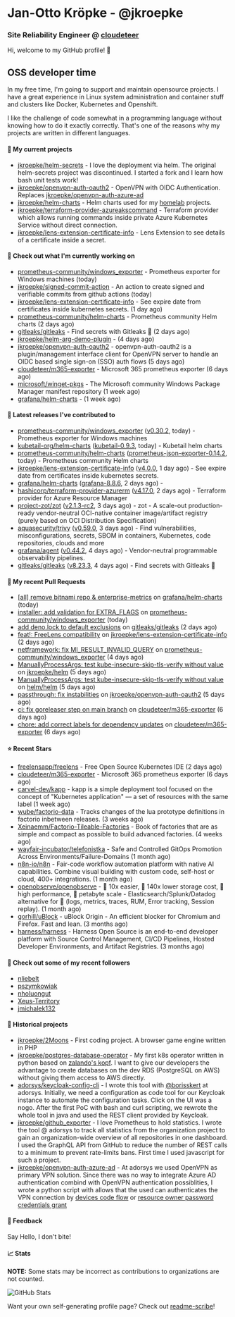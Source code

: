 # Jan-Otto Kröpke - @jkroepke
### Site Reliability Engineer @ [cloudeteer](https://cloudeteer.de/)

Hi, welcome to my GitHub profile! 👋

## OSS developer time
In my free time, I'm going to support and maintain opensource projects. I have a great experience in Linux system administration and container stuff and clusters like Docker, Kubernetes and Openshift.

I like the challenge of code somewhat in a programming language without knowing how to do it exactly correctly. That's one of the reasons why my projects are written in different languages.

#### 🌱 My current projects
- [jkroepke/helm-secrets](https://github.com/jkroepke/helm-secrets) - I love the deployment via helm. The original helm-secrets project was discontinued. I started a fork and I learn how bash unit tests work!
- [jkroepke/openvpn-auth-oauth2](https://github.com/jkroepke/openvpn-auth-oauth2) - OpenVPN with OIDC Authentication. Replaces  [jkroepke/openvpn-auth-azure-ad](https://github.com/jkroepke/openvpn-auth-azure-ad) 
- [jkroepke/helm-charts](https://github.com/jkroepke/helm-charts) - Helm charts used for my [homelab](https://github.com/jkroepke/homelab) projects.
- [jkroepke/terraform-provider-azureakscommand](https://github.com/jkroepke/terraform-provider-azureakscommand) - Terraform provider which allows running commands inside private Azure Kubernetes Service without direct connection.
- [jkroepke/lens-extension-certificate-info](https://github.com/jkroepke/lens-extension-certificate-info) - Lens Extension to see details of a certificate inside a secret.

#### 👷 Check out what I'm currently working on

- [prometheus-community/windows_exporter](https://github.com/prometheus-community/windows_exporter) - Prometheus exporter for Windows machines (today)
- [jkroepke/signed-commit-action](https://github.com/jkroepke/signed-commit-action) - An action to create signed and verifiable commits from github actions (today)
- [jkroepke/lens-extension-certificate-info](https://github.com/jkroepke/lens-extension-certificate-info) - See expire date from certificates inside kubernetes secrets. (1 day ago)
- [prometheus-community/helm-charts](https://github.com/prometheus-community/helm-charts) - Prometheus community Helm charts (2 days ago)
- [gitleaks/gitleaks](https://github.com/gitleaks/gitleaks) - Find secrets with Gitleaks 🔑 (2 days ago)
- [jkroepke/helm-arg-demo-plugin](https://github.com/jkroepke/helm-arg-demo-plugin) -  (4 days ago)
- [jkroepke/openvpn-auth-oauth2](https://github.com/jkroepke/openvpn-auth-oauth2) - openvpn-auth-oauth2 is a plugin/management interface client for OpenVPN server to handle an OIDC based single sign-on (SSO) auth flows (5 days ago)
- [cloudeteer/m365-exporter](https://github.com/cloudeteer/m365-exporter) - Microsoft 365 prometheus exporter (6 days ago)
- [microsoft/winget-pkgs](https://github.com/microsoft/winget-pkgs) - The Microsoft community Windows Package Manager manifest repository (1 week ago)
- [grafana/helm-charts](https://github.com/grafana/helm-charts) -  (1 week ago)

#### 🔭 Latest releases I've contributed to

- [prometheus-community/windows_exporter](https://github.com/prometheus-community/windows_exporter) ([v0.30.2](https://github.com/prometheus-community/windows_exporter/releases/tag/v0.30.2), today) - Prometheus exporter for Windows machines
- [kubetail-org/helm-charts](https://github.com/kubetail-org/helm-charts) ([kubetail-0.9.3](https://github.com/kubetail-org/helm-charts/releases/tag/kubetail-0.9.3), today) - Kubetail helm charts
- [prometheus-community/helm-charts](https://github.com/prometheus-community/helm-charts) ([prometheus-json-exporter-0.14.2](https://github.com/prometheus-community/helm-charts/releases/tag/prometheus-json-exporter-0.14.2), today) - Prometheus community Helm charts
- [jkroepke/lens-extension-certificate-info](https://github.com/jkroepke/lens-extension-certificate-info) ([v4.0.0](https://github.com/jkroepke/lens-extension-certificate-info/releases/tag/v4.0.0), 1 day ago) - See expire date from certificates inside kubernetes secrets.
- [grafana/helm-charts](https://github.com/grafana/helm-charts) ([grafana-8.8.6](https://github.com/grafana/helm-charts/releases/tag/grafana-8.8.6), 2 days ago) - 
- [hashicorp/terraform-provider-azurerm](https://github.com/hashicorp/terraform-provider-azurerm) ([v4.17.0](https://github.com/hashicorp/terraform-provider-azurerm/releases/tag/v4.17.0), 2 days ago) - Terraform provider for Azure Resource Manager
- [project-zot/zot](https://github.com/project-zot/zot) ([v2.1.3-rc2](https://github.com/project-zot/zot/releases/tag/v2.1.3-rc2), 3 days ago) - zot - A scale-out production-ready vendor-neutral OCI-native container image/artifact registry (purely based on OCI Distribution Specification)
- [aquasecurity/trivy](https://github.com/aquasecurity/trivy) ([v0.59.0](https://github.com/aquasecurity/trivy/releases/tag/v0.59.0), 3 days ago) - Find vulnerabilities, misconfigurations, secrets, SBOM in containers, Kubernetes, code repositories, clouds and more
- [grafana/agent](https://github.com/grafana/agent) ([v0.44.2](https://github.com/grafana/agent/releases/tag/v0.44.2), 4 days ago) - Vendor-neutral programmable observability pipelines.
- [gitleaks/gitleaks](https://github.com/gitleaks/gitleaks) ([v8.23.3](https://github.com/gitleaks/gitleaks/releases/tag/v8.23.3), 4 days ago) - Find secrets with Gitleaks 🔑

#### 🔨 My recent Pull Requests

- [[all] remove bitnami repo &amp; enterprise-metrics](https://github.com/grafana/helm-charts/pull/3555) on [grafana/helm-charts](https://github.com/grafana/helm-charts) (today)
- [installer: add validation for EXTRA_FLAGS](https://github.com/prometheus-community/windows_exporter/pull/1867) on [prometheus-community/windows_exporter](https://github.com/prometheus-community/windows_exporter) (today)
- [add deno.lock to default exclusions](https://github.com/gitleaks/gitleaks/pull/1740) on [gitleaks/gitleaks](https://github.com/gitleaks/gitleaks) (2 days ago)
- [feat!: FreeLens compatibility](https://github.com/jkroepke/lens-extension-certificate-info/pull/10) on [jkroepke/lens-extension-certificate-info](https://github.com/jkroepke/lens-extension-certificate-info) (2 days ago)
- [netframework: fix MI_RESULT_INVALID_QUERY](https://github.com/prometheus-community/windows_exporter/pull/1862) on [prometheus-community/windows_exporter](https://github.com/prometheus-community/windows_exporter) (4 days ago)
- [ManuallyProcessArgs: test kube-insecure-skip-tls-verify without value](https://github.com/jkroepke/helm/pull/160) on [jkroepke/helm](https://github.com/jkroepke/helm) (5 days ago)
- [ManuallyProcessArgs: test kube-insecure-skip-tls-verify without value](https://github.com/helm/helm/pull/13675) on [helm/helm](https://github.com/helm/helm) (5 days ago)
- [passthrough: fix instabilities](https://github.com/jkroepke/openvpn-auth-oauth2/pull/393) on [jkroepke/openvpn-auth-oauth2](https://github.com/jkroepke/openvpn-auth-oauth2) (5 days ago)
- [ci: fix goreleaser step on main branch](https://github.com/cloudeteer/m365-exporter/pull/9) on [cloudeteer/m365-exporter](https://github.com/cloudeteer/m365-exporter) (6 days ago)
- [chore: add correct labels for dependency updates](https://github.com/cloudeteer/m365-exporter/pull/8) on [cloudeteer/m365-exporter](https://github.com/cloudeteer/m365-exporter) (6 days ago)

#### ⭐ Recent Stars

- [freelensapp/freelens](https://github.com/freelensapp/freelens) - Free Open Source Kubernetes IDE (2 days ago)
- [cloudeteer/m365-exporter](https://github.com/cloudeteer/m365-exporter) - Microsoft 365 prometheus exporter (6 days ago)
- [carvel-dev/kapp](https://github.com/carvel-dev/kapp) - kapp is a simple deployment tool focused on the concept of &#34;Kubernetes application&#34; — a set of resources with the same label (1 week ago)
- [wube/factorio-data](https://github.com/wube/factorio-data) - Tracks changes of the lua prototype definitions in factorio inbetween releases. (3 weeks ago)
- [Xeinaemm/Factorio-Tileable-Factories](https://github.com/Xeinaemm/Factorio-Tileable-Factories) - Book of factories that are as simple and compact as possible to build advanced factories. (4 weeks ago)
- [wayfair-incubator/telefonistka](https://github.com/wayfair-incubator/telefonistka) - Safe and Controlled GitOps Promotion Across Environments/Failure-Domains (1 month ago)
- [n8n-io/n8n](https://github.com/n8n-io/n8n) - Fair-code workflow automation platform with native AI capabilities. Combine visual building with custom code, self-host or cloud, 400&#43; integrations. (1 month ago)
- [openobserve/openobserve](https://github.com/openobserve/openobserve) - 🚀 10x easier, 🚀 140x lower storage cost, 🚀 high performance,  🚀 petabyte scale - Elasticsearch/Splunk/Datadog alternative for 🚀 (logs, metrics, traces, RUM, Error tracking, Session replay). (1 month ago)
- [gorhill/uBlock](https://github.com/gorhill/uBlock) - uBlock Origin - An efficient blocker for Chromium and Firefox. Fast and lean. (3 months ago)
- [harness/harness](https://github.com/harness/harness) - Harness Open Source is an end-to-end developer platform with Source Control Management, CI/CD Pipelines, Hosted Developer Environments, and Artifact Registries. (3 months ago)

#### 👯 Check out some of my recent followers

- [nliebelt](https://github.com/nliebelt)
- [pszymkowiak](https://github.com/pszymkowiak)
- [nholuongut](https://github.com/nholuongut)
- [Xeus-Territory](https://github.com/Xeus-Territory)
- [jmichalek132](https://github.com/jmichalek132)

#### 📜 Historical projects
- [jkroepke/2Moons](https://github.com/jkroepke/2Moons) - First coding project. A browser game engine written in PHP
- [jkroepke/postgres-database-operator](https://github.com/jkroepke/postgres-database-operator) - My first k8s operator written in python based on [zalando's kopf](https://github.com/zalando-incubator/kopf). I want to give our developers the advantage to create databases on the dev RDS (PostgreSQL on AWS) without giving them access to AWS directly.
- [adorsys/keycloak-config-cli](https://github.com/adorsys/keycloak-config-cli) - I wrote this tool with [@borisskert](https://github.com/borisskert) at adorsys. Initially, we need a configuration as code tool for our Keycloak instance to automate the configuration tasks. Click on the UI was a nogo. After the first PoC with bash and curl scripting, we rewrote the whole tool in java and used the REST client provided by Keycloak.
- [jkroepke/github_exporter](https://github.com/jkroepke/github_exporter) - I love Prometheus to hold statistics. I wrote the tool @ adorsys to track all statistics from the organization project to gain an organization-wide overview of all repositories in one dashboard. I used the GraphQL API from GitHub to reduce the number of REST calls to a minimum to prevent rate-limits bans. First time I used javascript for such a project.
- [jkroepke/openvpn-auth-azure-ad](https://github.com/jkroepke/openvpn-auth-azure-ad) - At adorsys we used OpenVPN as primary VPN solution. Since there was no way to integrate Azure AD authentication combind with OpenVPN authentication possiblities, I wrote a python script with allows that the used can authenticates the VPN connection by [devices code flow](https://docs.microsoft.com/en-us/azure/active-directory/develop/v2-oauth2-device-code) or [resource owner password credentials grant](https://docs.microsoft.com/en-us/azure/active-directory/develop/v2-oauth-ropc)

#### 💬 Feedback

Say Hello, I don't bite!

#### 📈 Stats

**NOTE:** Some stats may be incorrect as contributions to organizations
are not counted.

![GitHub Stats](https://github-readme-stats.vercel.app/api?username=jkroepke&count_private=false&theme=tokyonight&show_icons=true)

Want your own self-generating profile page? Check out [readme-scribe](https://github.com/muesli/readme-scribe)!
